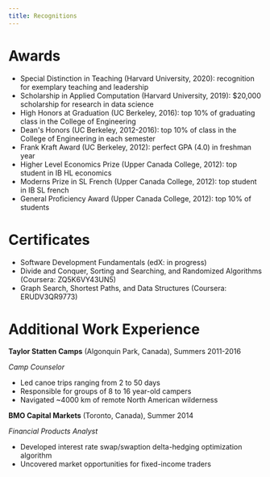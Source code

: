 ```yaml
---
title: Recognitions
---
```


# Awards
- Special Distinction in Teaching (Harvard University, 2020): recognition for exemplary teaching and leadership
- Scholarship in Applied Computation (Harvard University, 2019): $20,000 scholarship for research in data science
- High Honors at Graduation (UC Berkeley, 2016): top 10% of graduating class in the College of Engineering
- Dean's Honors (UC Berkeley, 2012-2016): top 10% of class in the College of Engineering in each semester
- Frank Kraft Award (UC Berkeley, 2012): perfect GPA (4.0) in freshman year
- Higher Level Economics Prize (Upper Canada College, 2012): top student in IB HL economics
- Moderns Prize in SL French (Upper Canada College, 2012): top student in IB SL french
- General Proficiency Award (Upper Canada College, 2012): top 10% of students

# Certificates
- Software Development Fundamentals (edX: in progress)
- Divide and Conquer, Sorting and Searching, and Randomized Algorithms (Coursera: ZQ5K6VY43UN5)
- Graph Search, Shortest Paths, and Data Structures (Coursera: ERUDV3QR9773)

# Additional Work Experience

**Taylor Statten Camps** (Algonquin Park, Canada), Summers 2011-2016

*Camp Counselor*
- Led canoe trips ranging from 2 to 50 days
- Responsible for groups of 8 to 16 year-old campers
- Navigated ~4000 km of remote North American wilderness

**BMO Capital Markets** (Toronto, Canada), Summer 2014

*Financial Products Analyst*
- Developed interest rate swap/swaption delta-hedging optimization algorithm
- Uncovered market opportunities for fixed-income traders
